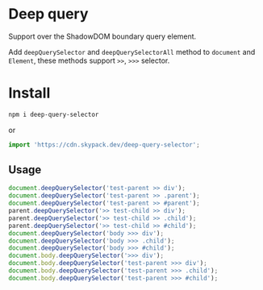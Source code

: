 # Deep query

Support over the ShadowDOM boundary query element.

Add `deepQuerySelector` and `deepQuerySelectorAll` method to `document` and `Element`, these methods support `>>`, `>>>` selector.

# Install

```bash
npm i deep-query-selector
```

or

```ts
import 'https://cdn.skypack.dev/deep-query-selector';
```

## Usage

```ts
document.deepQuerySelector('test-parent >> div');
document.deepQuerySelector('test-parent >> .parent');
document.deepQuerySelector('test-parent >> #parent');
parent.deepQuerySelector('>> test-child >> div');
parent.deepQuerySelector('>> test-child >> .child');
parent.deepQuerySelector('>> test-child >> #child');
document.deepQuerySelector('body >>> div');
document.deepQuerySelector('body >>> .child');
document.deepQuerySelector('body >>> #child');
document.body.deepQuerySelector('>>> div');
document.body.deepQuerySelector('test-parent >>> div');
document.body.deepQuerySelector('test-parent >>> .child');
document.body.deepQuerySelector('test-parent >>> #child');
```
